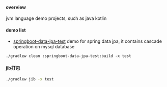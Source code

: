 #### overview
jvm language demo projects, such as java kotlin

#### demo list
- [springboot-data-jpa-test](./springboot-data-jpa-test) demo for spring data jpa, it contains cascade operation on mysql database
```
./gradlew clean :springboot-data-jpa-test:build -x test
```
#### jib打包
```bash
./gradlew jib -x test 
```